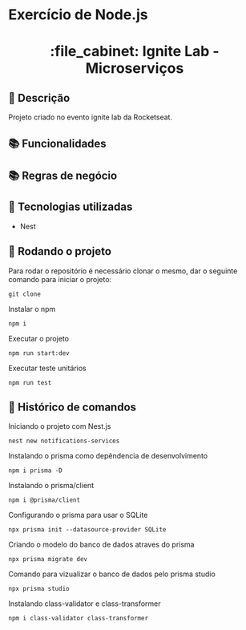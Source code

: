 
# Exercício de Node.js
<h1 align="center">:file_cabinet: Ignite Lab -Microserviços</h1>

## :memo: Descrição
Projeto criado no evento ignite lab da Rocketseat.

## :books: Funcionalidades


## :books: Regras de negócio


## :wrench: Tecnologias utilizadas
* Nest


## :rocket: Rodando o projeto
Para rodar o repositório é necessário clonar o mesmo, dar o seguinte comando para iniciar o projeto:
```
git clone 
```
Instalar o npm
```
npm i
```
Executar o projeto
```
npm run start:dev
```
Executar teste unitários
```
npm run test
```

## :wrench: Histórico de comandos
Iniciando o projeto com Nest.js
```
nest new notifications-services
```
Instalando o prisma como depêndencia de desenvolvimento
```
npm i prisma -D
```
Instalando o prisma/client
```
npm i @prisma/client
```
Configurando o prisma para usar o SQLite
```
npx prisma init --datasource-provider SQLite
```
Criando o modelo do banco de dados atraves do prisma
```
npx prisma migrate dev
```
Comando para vizualizar o banco de dados pelo prisma studio
```
npx prisma studio
```
Instalando class-validator e class-transformer
```
npm i class-validator class-transformer
```

